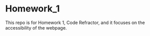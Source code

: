 # Homework_1
This repo is for Homework 1, Code Refractor, and it focuses on the accessibility of the webpage.



